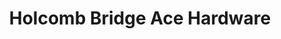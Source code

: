 ---
title: "Holcomb Bridge Ace Hardware"
url: /peachtree-corners/holcomb-bridge-ace-hardware/
shop: doityourself
---